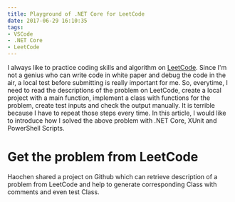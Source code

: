 ```yaml
---
title: Playground of .NET Core for LeetCode
date: 2017-06-29 16:10:35
tags:
- VSCode
- .NET Core
- LeetCode
---
```

I always like to practice coding skills and algorithm on [LeetCode](leetcode.com). Since I'm not a genius who can write code in white paper and debug the code in the air, a local test before submitting is really important for me. So, everytime, I need to read the descriptions of the problem on LeetCode, create a local project with a main function, implement a class with functions for the problem, create test inputs and check the output manually. It is terrible because I have to repeat those steps every time. In this article, I would like to introduce how I solved the above problem with .NET Core, XUnit and PowerShell Scripts.
<!-- more -->

# Get the problem from LeetCode
Haochen shared a project on Github which can retrieve description of a problem from LeetCode and help to generate corresponding Class with comments and even test Class. 

